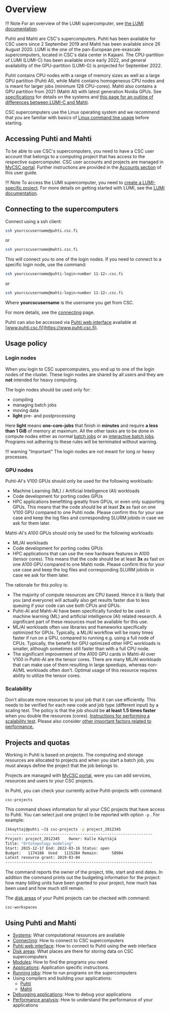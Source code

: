 # Overview

!!! Note
    For an overview of the LUMI supercomputer, see [the LUMI documentation](https://docs.lumi-supercomputer.eu/hardware/).

Puhti and Mahti are CSC's supercomputers. Puhti has been available for CSC users since 2 September 2019 and Mahti has been available since 26 August 2020. LUMI is the one of the pan-European pre-exascale supercomputers, located in CSC's data center in Kajaani. The CPU-partition of LUMI (LUMI-C) has been available since early 2022, and general availability of the GPU-partition (LUMI-G) is projected for September 2022.

Puhti contains CPU nodes with a range of memory sizes as well as a large GPU partition (Puhti AI), while
Mahti contains homogeneous CPU nodes and is meant for larger jobs (minimum 128 CPU-cores). Mahti also contains a GPU partition from 2021 (Mahti AI) with latest generation Nvidia GPUs.
See [specifications](available-systems.md) for details on the systems and [this page for an outline of differences between LUMI-C and Mahti](lumi-vs-mahti.md).

CSC supercomputers use the Linux operating system and we recommend that you are familiar with basics of [Linux command line usage](../support/tutorials/env-guide/overview.md) before starting.

## Accessing Puhti and Mahti

To be able to use CSC's supercomputers, you need to have a CSC user account that belongs to a computing project that has access to the respective supercomputer. CSC user accounts and projects are managed in [MyCSC portal](https://my.csc.fi). Further instructions are provided in the [Accounts section](../accounts/index.md) of this user guide.

!!! Note
    To access the LUMI supercomputer, you need to [create a LUMI-specific project](../accounts/how-to-create-new-project.md#creating-a-lumi-project-and-applying-for-resources). For more details on getting started with LUMI, see the [LUMI documentation](https://docs.lumi-supercomputer.eu/firststeps/getstarted/).

## Connecting to the supercomputers

Connect using a ssh client:

```bash
ssh yourcscusername@puhti.csc.fi
```

or

```bash
ssh yourcscusername@mahti.csc.fi
```

This will connect you to one of the login nodes. If you need to connect
to a specific login node, use the command:

```bash
ssh yourcscusername@puhti-login<number 11-12>.csc.fi
```

or

```bash
ssh yourcscusername@mahti-login<number 11-12>.csc.fi
```

Where **yourcscusername** is the username you get from CSC.

For more details, see the [connecting](connecting.md) page. 

Puhti can also be accessed via [Puhti web interface](../webinterface) available at [www.puhti.csc.fi](https://www.puhti.csc.fi).

## Usage policy

### Login nodes
When you login to CSC supercomputers, you end up to one of the login nodes of the cluster.
These login nodes are shared by all users and they are **not** intended for heavy computing.

The login nodes should be used only for:

 * compiling
 * managing batch jobs
 * moving data
 * **light** pre- and postprocessing

Here **light** means **one-core-jobs** that finish in **minutes** and require **a less than 1 GiB** of memory at maximum.
All the other tasks are to be done in compute nodes either as normal [batch jobs](running/getting-started.md)
or as [interactive batch jobs](running/interactive-usage.md).
Programs not adhering to these rules will be terminated without warning.

!!! warning "Important"
    The login nodes are not meant for long or heavy processes.

### GPU nodes

Puhti-AI's V100 GPUs should only be used for the following workloads:

 * Machine Learning (ML) / Artificial Intelligence (AI) workloads
 * Code development for porting codes GPUs 
 * HPC applications benefitting greatly from GPUs, or even only supporting GPUs. This means that the code should be at least **2x** as fast on one V100 GPU compared to one Puhti node. Please confirm this for your use case and keep the log files and corresponding SLURM jobids in case we ask for them later.


Mahti-AI's A100 GPUs should only be used for the following workloads:

 * ML/AI workloads
 * Code development for porting codes GPUs 
 * HPC applications that can use the new hardware features in A100 (tensor cores). This means that the code should be at least **3x** as fast on one A100 GPU compared to one Mahti node. Please confirm this for your use case and keep the log files and corresponding SLURM jobids in case we ask for them later.



The rationale for this policy is:

 * The majority of compute resources are CPU based. Hence it is likely that you (and everyone) will
actually also get results faster due to less queuing if your code can use both CPUs and GPUs.
 * Puhti-AI and Mahti-AI have been specifically funded to be used in
machine learning (ML) and artificial intelligence (AI) related
research. A significant part of these resources must be available for
this use.
 *  ML/AI workloads often use libraries and frameworks specifically optimized for GPUs. Typically, a ML/AI workflow will be many times faster if run on a GPU, compared to running e.g. using a full node of CPUs. Typically, the benefit for GPU optimized other HPC workloads is smaller, although sometimes still faster than with a full CPU node.
 * The significant improvement of the A100 GPU cards in Mahti-AI over V100 in Puhti-AI are the tensor cores. There are many ML/AI workloads
that can make use of them resulting in large speedups, whereas non-AI/ML workloads often don't. Optimal usage of this resource requires ability to utilize the tensor cores. 




### Scalability

Don't allocate more resources to your job that it can use
efficiently. This needs to be verified for each new code and job type
(different input) by a scaling test. The policy is that the job should
be **at least 1.5 times faster** when you double the resources
(cores). [Instructions for performing a scalability
test](../../support/tutorials/cmdline-handson/#scaling-test-for-an-mpi-parallel-job).
Please also consider [other important factors related to performance.](performance.md)



## Projects and quotas

Working in Puhti is based on projects. The computing and storage resources are allocated to projects and when you start a batch job, you must always define the project that the job belongs to.

Projects are managed with [MyCSC portal](https://my.csc.fi), were you can add services, resources and users to your CSC projects.

In Puhti, you can check your currently active Puhti-projects with command:

```text
csc-projects
```
This command shows information for all your CSC projects that have access to Puhti. You can select just one project to be reported with option `-p` . For example:
```bash
[kkayttaj@puhti ~]$ csc-projects -p project_2012345
-----------------------------------------------------------------
Project: project_2012345	Owner: Kalle Käyttäjä
Title: "Ortotopology modeling"
Start: 2015-12-17 End: 2022-03-16 Status: open
Budget:   1174188  Used   1115284 Remain:      58904
Latest resource grant: 2019-03-04
-----------------------------------------------------------------
```
The command reports the owner of the project, title, start and end dates. In addition the command prints out the budgeting information for the project: how many billing units have been granted to your project, how much has been used and how much still remain. 

The [disk areas](disk.md) of your Puhti projects can be checked with command:
```text
csc-workspaces
```

## Using Puhti and Mahti


* [Systems](available-systems.md): What computational resources are available
* [Connecting](connecting.md): How to connect to  CSC supercomputers 
* [Puhti web interface](../webinterface): How to connect to Puhti using the web interface
* [Disk areas](disk.md): What places are there for storing data on CSC supercomputers 
* [Modules](modules.md): How to find the programs you need
* [Applications](../apps/index.md): Application specific instructions.
* [Running jobs](running/getting-started.md): How to run programs on the supercomputers 
* Using compilers and building your applications:
    * [Puhti](compiling-puhti.md)
    * [Mahti](compiling-mahti.md)
* [Debugging applications](debugging.md): How to debug your applications
* [Performance analysis](performance.md): How to understand the performance of your applications
